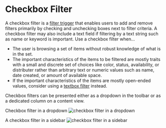 # Checkbox Filter

A checkbox filter is a [filter trigger](http://www.patternfly.org/pattern-library/forms-and-controls/filter/#/design) that enables users to add and remove filters primarily by checking and unchecking boxes next to filter criteria. A checkbox filter may also include a text field if filtering by a text string such as name or keyword is important.
Use a checkbox filter when...
- The user is browsing a set of items without robust knowledge of what is in the set.
- The important characteristics of the items to be filtered are mostly traits with a small and discrete set of choices like color, status, availability, or distributer rather than arbitrary text or numeric values such as name, date created, or amount of available space.
- If the important characteristics of the items are mostly open-ended values, consider using a [textbox filter](http://www.patternfly.org/pattern-library/forms-and-controls/textbox-filter/) instead.

Checkbox filters can be presented either as a dropdown in the toolbar or as a dedicated column on a content view.

Checkbox filter in a dropdown
![checkbox filter in a dropdown](./img/checkbox-filter-example.png)

A checkbox filter in a sidebar
![checkbox filter in a sidebar](./img/checkbox-filter-sidebar.png)
